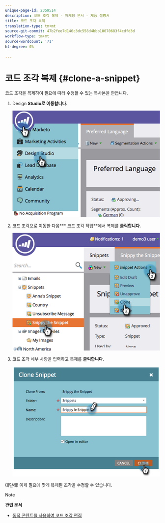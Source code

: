 ```yaml
---
unique-page-id: 2359514
description: 코드 조각 복제 - 마케팅 문서 - 제품 설명서
title: 코드 조각 복제
translation-type: tm+mt
source-git-commit: 47b2fee7d146c3dc558d4bbb10070683f4cdfd3d
workflow-type: tm+mt
source-wordcount: '71'
ht-degree: 0%

---
```



# 코드 조각 복제 {#clone-a-snippet}

코드 조각을 복제하여 필요에 따라 수정할 수 있는 복사본을 만듭니다.

1. Design **Studio로 이동합니다.**

   ![](assets/image2014-9-16-10-3a32-3a36.png)

1. 코드 조각으로 이동한 다음*** 코드 조각 작업**에서 복제를 **클릭합니다**.

   ![](assets/image2014-9-16-10-3a32-3a44.png)

1. 코드 조각 세부 사항을 입력하고 복제를 **클릭합니다**.

   ![](assets/image2014-9-16-10-3a32-3a53.png)

대단해! 이제 필요에 맞게 복제된 조각을 수정할 수 있습니다.

>[!NOTE]
>
>**관련 문서**
>
>* [동적 콘텐트를 사용하여 코드 조각 편집](edit-snippets-with-dynamic-content.md)

>



